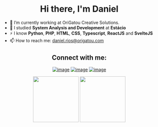 <h1 align="center">Hi there, I'm Daniel</h1>

- 🔭 I’m currently working at OriGatou Creative Solutions.
- 🌱 I studied  **System Analysis and Development** at **Estácio**
- ⚡ I know **Python**, **PHP**, **HTML**, **CSS**, **Typescript**, **ReactJS** and  **SvelteJS**
- 📫 How to reach me: daniel.rios@origatou.com

<div align="center">
<h2 align="center">Connect with me:</h2>
  
[![image](https://img.shields.io/badge/LinkedIn-0077B5?style=for-the-badge&logo=linkedin&logoColor=white)](https://www.linkedin.com/in/danielrios549/)
[![image](https://img.shields.io/badge/Instagram-E4405F?style=for-the-badge&logo=instagram&logoColor=white)](https://www.instagram.com/danielrios549/)
[![image](https://img.shields.io/badge/Twitter-1DA1F2?style=for-the-badge&logo=twitter&logoColor=white)](https://twitter.com/DanielRios549)

</div>

<p align= "center">
  <img height= "150" src="https://stats.danielrios.dev/api?username=DanielRios549&theme=react&show_icons=true&&include_all_commits=true&hide_border=true" />
  <img height= "150" src="https://stats.danielrios.dev/api/top-langs/?username=DanielRios549&langs_count=8&theme=react&layout=compact&hide_border=true" />
</p>
